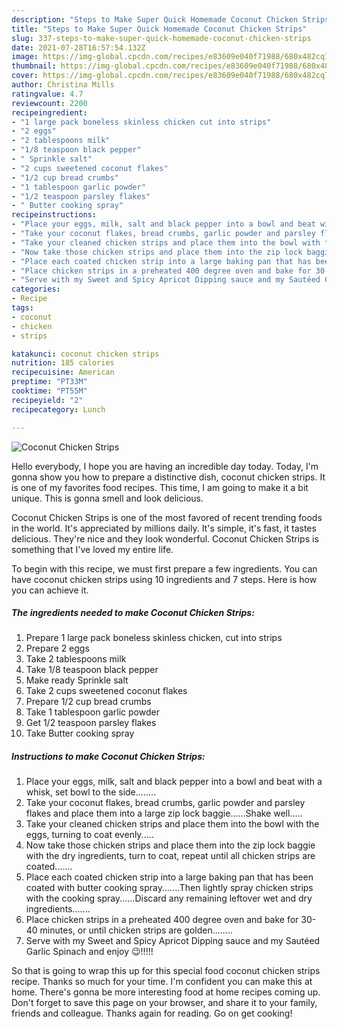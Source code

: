 ```yaml
---
description: "Steps to Make Super Quick Homemade Coconut Chicken Strips"
title: "Steps to Make Super Quick Homemade Coconut Chicken Strips"
slug: 337-steps-to-make-super-quick-homemade-coconut-chicken-strips
date: 2021-07-28T16:57:54.132Z
image: https://img-global.cpcdn.com/recipes/e83609e040f71988/680x482cq70/coconut-chicken-strips-recipe-main-photo.jpg
thumbnail: https://img-global.cpcdn.com/recipes/e83609e040f71988/680x482cq70/coconut-chicken-strips-recipe-main-photo.jpg
cover: https://img-global.cpcdn.com/recipes/e83609e040f71988/680x482cq70/coconut-chicken-strips-recipe-main-photo.jpg
author: Christina Mills
ratingvalue: 4.7
reviewcount: 2200
recipeingredient:
- "1 large pack boneless skinless chicken cut into strips"
- "2 eggs"
- "2 tablespoons milk"
- "1/8 teaspoon black pepper"
- " Sprinkle salt"
- "2 cups sweetened coconut flakes"
- "1/2 cup bread crumbs"
- "1 tablespoon garlic powder"
- "1/2 teaspoon parsley flakes"
- " Butter cooking spray"
recipeinstructions:
- "Place your eggs, milk, salt and black pepper into a bowl and beat with a whisk, set bowl to the side........"
- "Take your coconut flakes, bread crumbs, garlic powder and parsley flakes and place them into a large zip lock baggie......Shake well....."
- "Take your cleaned chicken strips and place them into the bowl with the eggs, turning to coat evenly....."
- "Now take those chicken strips and place them into the zip lock baggie with the dry ingredients, turn to coat, repeat until all chicken strips are coated......."
- "Place each coated chicken strip into a large baking pan that has been coated with butter cooking spray.......Then lightly spray chicken strips with the cooking spray......Discard any remaining leftover wet and dry ingredients......."
- "Place chicken strips in a preheated 400 degree oven and bake for 30- 40 minutes, or until chicken strips are golden........"
- "Serve with my Sweet and Spicy Apricot Dipping sauce and my Sautéed Garlic Spinach and enjoy 😉!!!!!"
categories:
- Recipe
tags:
- coconut
- chicken
- strips

katakunci: coconut chicken strips 
nutrition: 185 calories
recipecuisine: American
preptime: "PT33M"
cooktime: "PT55M"
recipeyield: "2"
recipecategory: Lunch

---
```



![Coconut Chicken Strips](https://img-global.cpcdn.com/recipes/e83609e040f71988/680x482cq70/coconut-chicken-strips-recipe-main-photo.jpg)

Hello everybody, I hope you are having an incredible day today. Today, I'm gonna show you how to prepare a distinctive dish, coconut chicken strips. It is one of my favorites food recipes. This time, I am going to make it a bit unique. This is gonna smell and look delicious.

Coconut Chicken Strips is one of the most favored of recent trending foods in the world. It's appreciated by millions daily. It's simple, it's fast, it tastes delicious. They're nice and they look wonderful. Coconut Chicken Strips is something that I've loved my entire life.




To begin with this recipe, we must first prepare a few ingredients. You can have coconut chicken strips using 10 ingredients and 7 steps. Here is how you can achieve it.

<!--inarticleads1-->

##### The ingredients needed to make Coconut Chicken Strips:

1. Prepare 1 large pack boneless skinless chicken, cut into strips
1. Prepare 2 eggs
1. Take 2 tablespoons milk
1. Take 1/8 teaspoon black pepper
1. Make ready  Sprinkle salt
1. Take 2 cups sweetened coconut flakes
1. Prepare 1/2 cup bread crumbs
1. Take 1 tablespoon garlic powder
1. Get 1/2 teaspoon parsley flakes
1. Take  Butter cooking spray




<!--inarticleads2-->

##### Instructions to make Coconut Chicken Strips:

1. Place your eggs, milk, salt and black pepper into a bowl and beat with a whisk, set bowl to the side........
1. Take your coconut flakes, bread crumbs, garlic powder and parsley flakes and place them into a large zip lock baggie......Shake well.....
1. Take your cleaned chicken strips and place them into the bowl with the eggs, turning to coat evenly.....
1. Now take those chicken strips and place them into the zip lock baggie with the dry ingredients, turn to coat, repeat until all chicken strips are coated.......
1. Place each coated chicken strip into a large baking pan that has been coated with butter cooking spray.......Then lightly spray chicken strips with the cooking spray......Discard any remaining leftover wet and dry ingredients.......
1. Place chicken strips in a preheated 400 degree oven and bake for 30- 40 minutes, or until chicken strips are golden........
1. Serve with my Sweet and Spicy Apricot Dipping sauce and my Sautéed Garlic Spinach and enjoy 😉!!!!!




So that is going to wrap this up for this special food coconut chicken strips recipe. Thanks so much for your time. I'm confident you can make this at home. There's gonna be more interesting food at home recipes coming up. Don't forget to save this page on your browser, and share it to your family, friends and colleague. Thanks again for reading. Go on get cooking!
